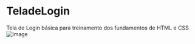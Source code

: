 # TeladeLogin
Tela de Login básica para treinamento dos fundamentos de HTML e CSS
![image](https://user-images.githubusercontent.com/83241372/219776993-412a1872-9f21-48b0-a789-688c32dc6bf1.png)
